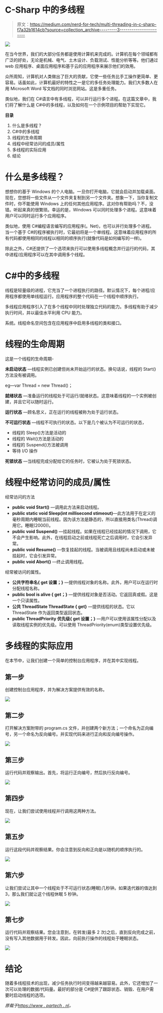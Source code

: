 # C-Sharp 中的多线程

> 原文：<https://medium.com/nerd-for-tech/multi-threading-in-c-sharp-f7a32b1614cb?source=collection_archive---------3----------------------->

![](img/6da6ce2be47d8161f0bfa7f68a27b1c3.png)

在当今世界，我们的大部分任务都是使用计算机来完成的。计算机在每个领域都有广泛的好处，无论是机械、电气、土木设计、负载测试、性能分析等等。他们通过 web 应用程序、桌面应用程序和基于云的应用程序来展示他们的效用。

众所周知，计算机对人类做出了巨大的贡献，它使一些任务比手工操作更简单、更容易。话虽如此，计算机最好的特性之一是它的多任务处理能力。我们大多数人在用 Microsoft Word 写文档的同时浏览网站。这是多重任务。

类似地，我们在 C#语言中有多线程，可以并行运行多个进程。在这篇文章中，我们将了解什么是 C#中的多线程，以及如何在一个示例项目的帮助下实现它。

**目录**

1.  什么是多线程？
2.  C#中的多线程
3.  线程的生命周期
4.  线程中经常访问的成员/属性
5.  多线程的实际应用
6.  结论

# 什么是多线程？

想想你的基于 Windows 的个人电脑。一旦你打开电脑，它就会启动并加载桌面。现在，您想将一些文件从一个文件夹复制到另一个文件夹。想象一下，当你复制文件时，你不能使用 Windows 上的任何其他应用程序。这对你有帮助吗？不，没错。听起来真的很繁琐。幸运的是，Windows 可以同时处理多个进程。这意味着用户可以同时运行多个应用程序。

类似地，使用 C#编程语言编写的应用程序(。Net)，也可以并行处理多个进程。当一个基于 C#的程序被执行时，它最初将是一个单线程。这意味着应用程序的所有代码都使用相同的线程以相同的顺序执行(就像代码是如何编写的一样)。

除此之外，C#还提供了一个选项来执行可以使用多线程概念并行运行的代码，其中进程/应用程序可以在其中调用多个线程。

# C#中的多线程

线程是轻量级的进程，它充当了一个进程执行的路径。默认情况下，每个进程/应用程序都使用单线程运行。应用程序的整个代码在一个线程中顺序执行。

多线程应用程序引入了在多个线程中同时处理独立代码的能力。多线程有助于减少执行时间，并以最佳水平利用 CPU 能力。

系统。线程命名空间包含在应用程序中启用多线程的类和接口。

# 线程的生命周期

这是一个线程的生命周期-

**未启动状态** —线程实例已创建但尚未开始运行的状态。换句话说，线程的 Start()方法没有被调用。

eg—var Thread = new Thread()；

**就绪状态** —准备运行的线程处于可运行/就绪状态。这意味着线程的一个实例被创建，并且它可以随时运行。

**运行状态** —顾名思义，正在运行的线程被称为处于运行状态。

**不可运行状态** —线程不可执行的状态。以下是几个被认为不可运行的状态，

*   线程的 Sleep()方法是活动的
*   线程的 Wait()方法是活动的
*   线程的 Suspend()方法被调用
*   等待 I/O 操作

**死锁状态** —当线程完成分配给它的任务时，它被认为处于死锁状态。

# 线程中经常访问的成员/属性

经常访问的方法

*   **public void Start()** —调用此方法来启动线程。
*   **public static void Sleep(int millisecond stimeout)**—此方法用于在定义的毫秒周期内睡眠当前线程。因为该方法是静态的，所以直接用类名(Thread)调用它。睡眠(2000))。
*   **public void Suspend()** —挂起线程。如果在线程已经挂起的情况下调用，它不会产生影响。此外，在线程启动之前或线程死亡之后调用时，它会引发异常。
*   **public void Resume()** —恢复挂起的线程。当被调用且线程尚未启动或未被挂起时，它会引发异常。
*   **public void Abort()** —终止调用线程。

经常被访问的属性。

*   **公共字符串名{ get 设置；}** —提供线程对象的名称。此外，用户可以在运行时分配线程名称。
*   **public bool is alive { get；}** —提供线程对象是否活动。它返回真或假。这是一个只读属性。
*   **公共 ThreadState ThreadState { get}** —提供线程的状态。它以 ThreadState 作为返回类型返回状态。
*   **public ThreadPriority 优先级{ get 设置；}** —用户可以使用该属性分配以及读取线程实例的优先级。可以使用 ThreadPriority(enum)类型设置优先级。

# 多线程的实际应用

在本节中，让我们创建一个简单的控制台应用程序，并在其中实现线程。

## 第一步

创建控制台应用程序，并为解决方案提供有效的名称。

![](img/ea37445f35eebbf6dad4a5407581dabc.png)

## 第二步

打开解决方案附带的 program.cs 文件，并创建两个新方法；一个命名为正向编号，另一个命名为反向编号。并实现代码来进行正向和反向编号操作。

![](img/8b203e54bc1aa26fa4cb54f1b03e1cc4.png)

## 第三步

运行代码并观察输出。首先，将运行正向编号，然后执行反向编号。

![](img/35e656ac5c415104b36d6eb36c42cfb9.png)

## 第四步

现在，让我们尝试使用线程并行调用这两种方法。

![](img/e45d0d1a50959b386bc9d5dcef742710.png)

## 第五步

运行这段代码并观察结果。你会注意到反向和正向是以随机的顺序执行的。

![](img/9401b54b263d73d9c679a15a080a2e7e.png)

## 第六步

让我们尝试让其中一个线程处于不可运行状态(睡眠)几秒钟。如果迭代器的值达到 3，那么我们就让这个线程休眠 5 秒钟。

![](img/94faed2dd1923aa20f98e2eff1b43a73.png)

## 第七步

运行代码并观察结果。您会注意到，在转发(最多 2 次)之后，直到反向完成之前，没有写入其他数据用于转发。因此，向前执行操作的线程处于睡眠状态。

![](img/c7b50dd82d774e8e648c183675ae7133.png)

# 结论

随着多线程技术的出现，减少任务执行时间变得越来越容易。此外，它还增加了一次可以处理的数据/代码量。最好的部分是 C#提供了跟踪状态、销毁、在用户需要时启动线程的选项。

*原载于*[*https://www . partech . nl*](https://www.partech.nl/nl/publicaties/2021/02/multi-threading-in-c-sharp)*。*